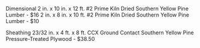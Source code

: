 Dimensional
2 in. x 10 in. x 12 ft. #2 Prime Kiln Dried Southern Yellow Pine Lumber - $16
2 in. x 8 in. x 10 ft. #2 Prime Kiln Dried Southern Yellow Pine Lumber - $10

Sheathing
23/32 in. x 4 ft. x 8 ft. CCX Ground Contact Southern Yellow Pine Pressure-Treated Plywood - $38.50
